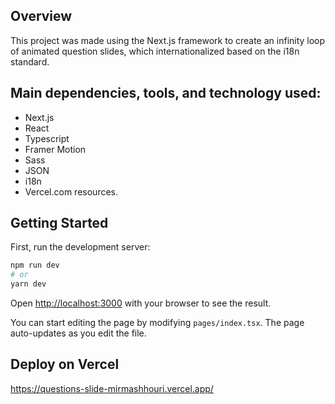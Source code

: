 ## Overview
This project was made using the Next.js framework to create an infinity loop of animated question slides, which internationalized based on the i18n standard.


## Main dependencies, tools, and technology used:
- Next.js
- React
- Typescript
- Framer Motion
- Sass
- JSON
- i18n
- Vercel.com resources.

## Getting Started

First, run the development server:

```bash
npm run dev
# or
yarn dev
```

Open [http://localhost:3000](http://localhost:3000) with your browser to see the result.

You can start editing the page by modifying `pages/index.tsx`. The page auto-updates as you edit the file.

## Deploy on Vercel
https://questions-slide-mirmashhouri.vercel.app/
